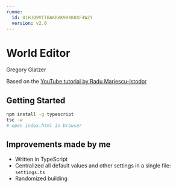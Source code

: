```yaml
---
runme:
  id: 01HJQ9VTTBAKRVK9HXKRXF4WZY
  version: v2.0
---
```


# World Editor

Gregory Glatzer

Based on the [YouTube tutorial by Radu Mariescu-Istodor](https://www.youtube.com/watch?v=5iHejdqYIa8&t=10233s)

## Getting Started

```bash
npm install -g typescript
tsc -w
# open index.html in browser
```

## Improvements made by me

- Written in TypeScript
- Centralized all default values and other settings in a single file: `settings.ts`
- Randomized building